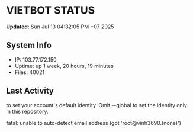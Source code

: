 # VIETBOT STATUS
**Updated**: Sun Jul 13 04:32:05 PM +07 2025

## System Info
- IP: 103.77.172.150
- Uptime: up 1 week, 20 hours, 19 minutes
- Files: 40021

## Last Activity

to set your account's default identity.
Omit --global to set the identity only in this repository.

fatal: unable to auto-detect email address (got 'root@vinh3690.(none)')
